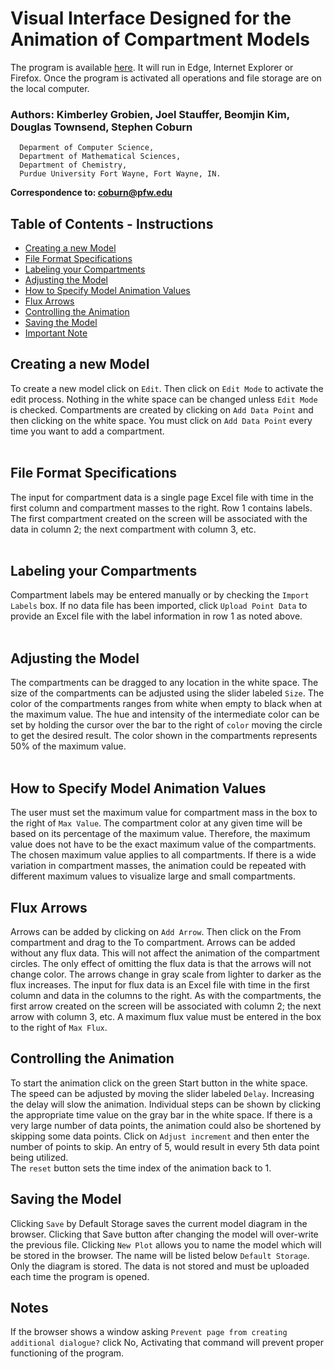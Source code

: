 # Visual Interface Designed for the Animation of Compartment Models

The program is available [here](https://staujd02.github.io/time_machine/).  It will run in Edge, Internet Explorer or Firefox.  Once the program is activated all operations and file storage are on the local computer.
<br>

### Authors: Kimberley Grobien, Joel Stauffer, Beomjin Kim, Douglas Townsend, Stephen Coburn

```
  Deparment of Computer Science,
  Department of Mathematical Sciences,
  Department of Chemistry, 
  Purdue University Fort Wayne, Fort Wayne, IN.  
```
**Correspondence to: coburn@pfw.edu**

## Table of Contents - Instructions

- [Creating a new Model](#creating-a-new-model)
- [File Format Specifications](#file-format-specifications)
- [Labeling your Compartments](#labeling-your-compartments)
- [Adjusting the Model](#adjusting-the-model)
- [How to Specify Model Animation Values](#how-to-specify-model-animation-values)
- [Flux Arrows](#flux-arrows)
- [Controlling the Animation](#controlling-the-animation)
- [Saving the Model](#saving-the-model)
- [Important Note](#notes)

## Creating a new Model
To create a new model click on `Edit`.  Then click on `Edit Mode` to activate the edit process.  Nothing in the white space can be changed unless `Edit Mode` is checked.  Compartments are created by clicking on `Add Data Point` and then clicking on the white space.  You must click on `Add Data Point` every time you want to add a compartment.  
<br>
## File Format Specifications
The input for compartment data is a single page Excel file with time in the first column and compartment masses to the right.  Row 1 contains labels.  The first compartment created on the screen will be associated with the data in column 2; the next compartment with column 3, etc.  
<br>
## Labeling your Compartments
Compartment labels may be entered manually or by checking the `Import Labels` box.  If no data file has been imported, click `Upload Point Data` to provide an Excel file with the label information in row 1 as noted above.  
<br>
## Adjusting the Model
The compartments can be dragged to any location in the white space.  The size of the compartments can be adjusted using the slider labeled `Size`.  The color of the compartments ranges from white when empty to black when at the maximum value.  The hue and intensity of the intermediate color can be set by holding the cursor over the bar to the right of `color` moving the circle to get the desired result.  The color shown in the compartments represents 50% of the maximum value.  
<br>
## How to Specify Model Animation Values
The user must set the maximum value for compartment mass in the box to the right of `Max Value`.  The compartment color at any given time will be based on its percentage of the maximum value.  Therefore, the maximum value does not have to be the exact maximum value of the compartments.  The chosen maximum value applies to all compartments.  If there is a wide variation in compartment masses, the animation could be repeated with different maximum values to visualize large and small compartments.
<br>
## Flux Arrows
Arrows can be added by clicking on `Add Arrow`.  Then click on the From compartment and drag to the To compartment.  Arrows can be added without any flux data.  This will not affect the animation of the compartment circles.  The only effect of omitting the flux data is that the arrows will not change color.  The arrows change in gray scale from lighter to darker as the flux increases.  The input for flux data is an Excel file with time in the first column and data in the columns to the right.  As with the compartments, the first arrow created on the screen will be associated with column 2; the next arrow with column 3, etc.  A maximum flux value must be entered in the box to the right of `Max Flux`.
<br>
## Controlling the Animation
To start the animation click on the green Start button in the white space.  The speed can be adjusted by moving the slider labeled `Delay`.  Increasing the delay will slow the animation.  Individual steps can be shown by clicking the appropriate time value on the gray bar in the white space.  If there is a very large number of data points, the animation could also be shortened by skipping some data points.  Click on `Adjust increment` and then enter the number of points to skip.  An entry of 5, would result in every 5th data point being utilized.  
The `reset` button sets the time index of the animation back to 1.
<br>
## Saving the Model
Clicking `Save` by Default Storage saves the current model diagram in the browser.  Clicking that Save button after changing the model will over-write the previous file.  Clicking `New Plot` allows you to name the model which will be stored in the browser.  The name will be listed below `Default Storage`.  Only the diagram is stored. The data is not stored and must be uploaded each time the program is opened.
<br>
## Notes
If the browser shows a window asking `Prevent page from creating additional dialogue?` click No,  Activating that command will prevent proper functioning of the program.
